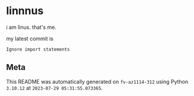 # linnnus

i am linus. that's me.

my latest commit is

```
Ignore import statements
```

## Meta

This README was automatically generated on `fv-az1114-312` using Python
`3.10.12` at `2023-07-29 05:31:55.073365`.
